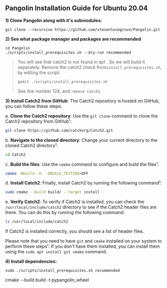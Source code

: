 ## Pangolin Installation Guide for Ubuntu 20.04
**1) Clone Pangolin along with it's submodules:**
```
git clone --recursive https://github.com/stevenlovegrove/Pangolin.git
```
**2) See what package manager and packages are recommended**
```
cd Pangolin
./scripts/install_prerequisites.sh --dry-run recommended
```
> You will see that catch2 is not found in apt . So we will build it separately.
> Remove the catch2 check from``install_prerequisites.sh``, by editing the script:
> ```
> gedit ./scripts/install_prerequisites.sh
> ```
> See line number 124, and ``remove catch2``

**3) Install Catch2 from GitHub:**
The Catch2 repository is hosted on GitHub, you can follow these steps:

a. **Clone the Catch2 repository**: Use the `git clone` command to clone the Catch2 repository from GitHub¹:

```bash
git clone https://github.com/catchorg/Catch2.git
```

b. **Navigate to the cloned directory**: Change your current directory to the cloned Catch2 directory¹:

```bash
cd Catch2
```

c. **Build the files**: Use the `cmake` command to configure and build the files¹:

```bash
cmake -Bbuild -H. -DBUILD_TESTING=OFF
```

d. **Install Catch2**: Finally, install Catch2 by running the following command¹:

```bash
sudo cmake --build build/ --target install
```

e. **Verify Catch2**: To verify if Catch2 is installed, you can check the `/usr/local/include/catch2` directory to see if the Catch2 header files are there. You can do this by running the following command:

```bash
ls /usr/local/include/catch2
```

If Catch2 is installed correctly, you should see a list of header files.

Please note that you need to have `git` and `cmake` installed on your system to perform these steps¹. If you don't have them installed, you can install them using the `sudo apt install git cmake` command.

**4) Install dependencies:**
```
sudo ./scripts/install_prerequisites.sh recommended
```

cmake --build build -t pypangolin_wheel
